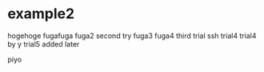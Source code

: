 example2
========

hogehoge
fugafuga
fuga2
second try
fuga3
fuga4
third trial
ssh
trial4
trial4 by y
trial5
added later

piyo
